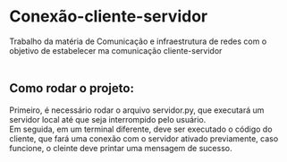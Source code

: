 # Conexão-cliente-servidor
Trabalho da matéria de Comunicação e infraestrutura de redes com o objetivo de estabelecer ma comunicação cliente-servidor
<br>
<br>
<h2>Como rodar o projeto:</h2>
Primeiro, é necessário rodar o arquivo servidor.py, que executará um servidor local até que seja interrompido pelo usuário.<br>
Em seguida, em um terminal diferente, deve ser executado o código do cliente, que fará uma conexão com o servidor ativado previamente, caso funcione, o cleinte deve printar uma mensagem de sucesso.
